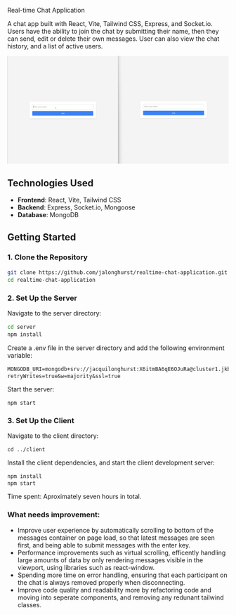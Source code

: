 Real-time Chat Application

A chat app built with React, Vite, Tailwind CSS, Express, and Socket.io. Users have the ability to join the chat by submitting their name, then they can send, edit or delete their own messages. User can also view the chat history, and a list of active users.

![Chat Application Demo](https://github.com/jalonghurst/realtime-chat-application/blob/main/client/public/websocket-app.gif)


## Technologies Used

- **Frontend**: React, Vite, Tailwind CSS
- **Backend**: Express, Socket.io, Mongoose
- **Database**: MongoDB

## Getting Started

### 1. Clone the Repository

```sh
git clone https://github.com/jalonghurst/realtime-chat-application.git
cd realtime-chat-application
```
### 2. Set Up the Server
Navigate to the server directory:
```sh
cd server
npm install
```
Create a .env file in the server directory and add the following environment variable:
```
MONGODB_URI=mongodb+srv://jacquilonghurst:X6itmBA6qE6OJuRa@cluster1.jkbif.mongodb.net/chatroom?retryWrites=true&w=majority&ssl=true
```
Start the server:
```
npm start
```

### 3. Set Up the Client
Navigate to the client directory:
```
cd ../client
```
Install the client dependencies, and start the client development server:
```
npm install
npm start
```

Time spent: Aproximately seven hours in total. 

### What needs improvement:
- Improve user experience by automatically scrolling to bottom of the messages container on page load, so that latest messages are seen first, and being able to submit messages with the enter key.
- Performance improvements such as virtual scrolling, efficently handling large amounts of data by only rendering messages visible in the viewport, using libraries such as react-window.
- Spending more time on error handling, ensuring that each participant on the chat is always removed properly when disconnecting.
- Improve code quality and readability more by refactoring code and moving into seperate components, and removing any redunant tailwind classes.
